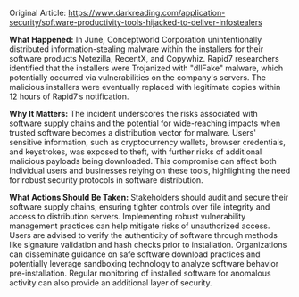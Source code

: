 Original Article: https://www.darkreading.com/application-security/software-productivity-tools-hijacked-to-deliver-infostealers

**What Happened:**
In June, Conceptworld Corporation unintentionally distributed information-stealing malware within the installers for their software products Notezilla, RecentX, and Copywhiz. Rapid7 researchers identified that the installers were Trojanized with "dllFake" malware, which potentially occurred via vulnerabilities on the company's servers. The malicious installers were eventually replaced with legitimate copies within 12 hours of Rapid7’s notification.

**Why It Matters:**
The incident underscores the risks associated with software supply chains and the potential for wide-reaching impacts when trusted software becomes a distribution vector for malware. Users' sensitive information, such as cryptocurrency wallets, browser credentials, and keystrokes, was exposed to theft, with further risks of additional malicious payloads being downloaded. This compromise can affect both individual users and businesses relying on these tools, highlighting the need for robust security protocols in software distribution.

**What Actions Should Be Taken:**
Stakeholders should audit and secure their software supply chains, ensuring tighter controls over file integrity and access to distribution servers. Implementing robust vulnerability management practices can help mitigate risks of unauthorized access. Users are advised to verify the authenticity of software through methods like signature validation and hash checks prior to installation. Organizations can disseminate guidance on safe software download practices and potentially leverage sandboxing technology to analyze software behavior pre-installation. Regular monitoring of installed software for anomalous activity can also provide an additional layer of security.